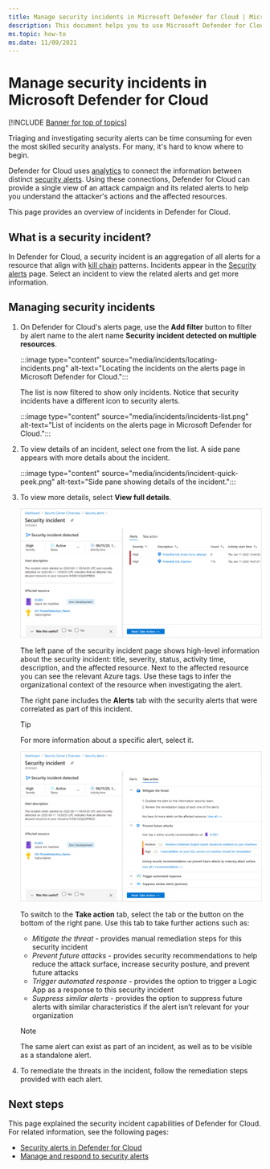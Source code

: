 ```yaml
---
title: Manage security incidents in Microsoft Defender for Cloud | Microsoft Docs
description: This document helps you to use Microsoft Defender for Cloud to manage security incidents.
ms.topic: how-to
ms.date: 11/09/2021
---
```

# Manage security incidents in Microsoft Defender for Cloud

[!INCLUDE [Banner for top of topics](./includes/banner.md)]

Triaging and investigating security alerts can be time consuming for even the most skilled security analysts. For many, it's hard to know where to begin. 

Defender for Cloud uses [analytics](./alerts-overview.md) to connect the information between distinct [security alerts](managing-and-responding-alerts.md). Using these connections, Defender for Cloud can provide a single view of an attack campaign and its related alerts to help you understand the attacker's actions and the affected resources.

This page provides an overview of incidents in Defender for Cloud.

## What is a security incident?

In Defender for Cloud, a security incident is an aggregation of all alerts for a resource that align with [kill chain](alerts-reference.md#intentions) patterns. Incidents appear in the [Security alerts](managing-and-responding-alerts.md) page. Select an incident to view the related alerts and get more information.

## Managing security incidents

1. On Defender for Cloud's alerts page, use the **Add filter** button to filter by alert name to the alert name **Security incident detected on multiple resources**. 

    :::image type="content" source="media/incidents/locating-incidents.png" alt-text="Locating the incidents on the alerts page in Microsoft Defender for Cloud.":::

    The list is now filtered to show only incidents. Notice that security incidents have a different icon to security alerts.

    :::image type="content" source="media/incidents/incidents-list.png" alt-text="List of incidents on the alerts page in Microsoft Defender for Cloud.":::

1. To view details of an incident, select one from the list. A side pane appears with more details about the incident.

    :::image type="content" source="media/incidents/incident-quick-peek.png" alt-text="Side pane showing details of the incident.":::

1. To view more details, select **View full details**.

    [![Respond to security incidents in Microsoft Defender for Cloud.](media/incidents/incident-details.png)](media/incidents/incident-details.png#lightbox)

    The left pane of the security incident page shows high-level information about the security incident: title, severity, status, activity time, description, and the affected resource. Next to the affected resource you can see the relevant Azure tags. Use these tags to infer the organizational context of the resource when investigating the alert.

    The right pane includes the **Alerts** tab with the security alerts that were correlated as part of this incident. 

    >[!TIP]
    > For more information about a specific alert, select it. 

    [![Incident's take action tab.](media/incidents/incident-take-action-tab.png)](media/incidents/incident-take-action-tab.png#lightbox)

    To switch to the **Take action** tab, select the tab or the button on the bottom of the right pane. Use this tab to take further actions such as:
    - *Mitigate the threat* - provides manual remediation steps for this security incident
    - *Prevent future attacks* - provides security recommendations to help reduce the attack surface, increase security posture, and prevent future attacks
    - *Trigger automated response* - provides the option to trigger a Logic App as a response to this security incident
    - *Suppress similar alerts* - provides the option to suppress future alerts with similar characteristics if the alert isn’t relevant for your organization 

   > [!NOTE]
   > The same alert can exist as part of an incident, as well as to be visible as a standalone alert.

1. To remediate the threats in the incident, follow the remediation steps provided with each alert.


## Next steps

This page explained the security incident capabilities of Defender for Cloud. For related information, see the following pages:

- [Security alerts in Defender for Cloud](alerts-overview.md)
- [Manage and respond to security alerts](managing-and-responding-alerts.md)

